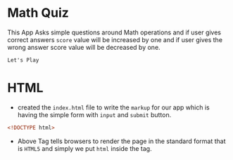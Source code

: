 # Math Quiz

This App Asks simple questions around Math operations and if user gives correct answers `score` value will be increased by one and if user gives the wrong answer score value will be decreased by one.

`Let's Play`

# HTML

- created the `index.html` file to write the `markup` for our app which is having the simple form with `input` and `submit` button.

```html
<!DOCTYPE html>
```

- Above Tag tells browsers to render the page in the standard format that is `HTML5` and simply we put `html` inside the tag.
